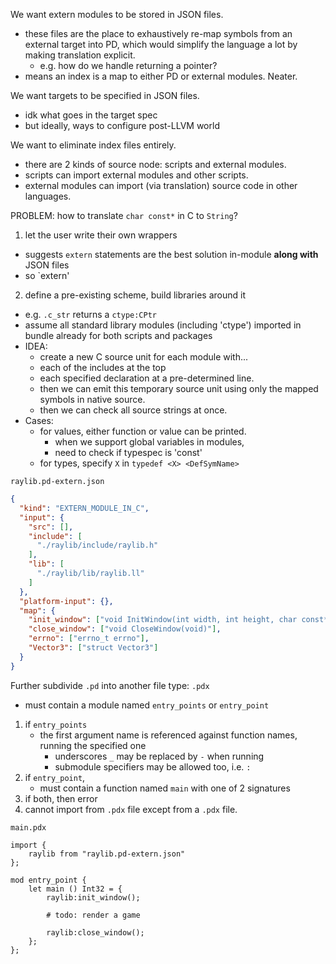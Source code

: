 We want extern modules to be stored in JSON files.
- these files are the place to exhaustively re-map symbols from
  an external target into PD, which would simplify the language a lot
  by making translation explicit.
  - e.g. how do we handle returning a pointer?
- means an index is a map to either PD or external modules. Neater.

We want targets to be specified in JSON files.
- idk what goes in the target spec
- but ideally, ways to configure post-LLVM world

We want to eliminate index files entirely.
- there are 2 kinds of source node: scripts and external modules.
- scripts can import external modules and other scripts.
- external modules can import (via translation) source code in other 
  languages.

PROBLEM: how to translate `char const*` in C to `String`?
1. let the user write their own wrappers
  - suggests `extern` statements are the best solution in-module **along with** JSON files
  - so `extern'
2. define a pre-existing scheme, build libraries around it
  - e.g. `.c_str` returns a `ctype:CPtr`
  - assume all standard library modules (including 'ctype') imported in bundle 
    already for both scripts and packages
  - IDEA:
    - create a new C source unit for each module with...
    - each of the includes at the top
    - each specified declaration at a pre-determined line.
    - then we can emit this temporary source unit using only the mapped symbols in native source.
    - then we can check all source strings at once.
  - Cases:
    - for values, either function or value can be printed.
      - when we support global variables in modules,
      - need to check if typespec is 'const'
    - for types, specify `X` in `typedef <X> <DefSymName>`

`raylib.pd-extern.json`
```json
{
  "kind": "EXTERN_MODULE_IN_C",
  "input": {
    "src": [],
    "include": [
      "./raylib/include/raylib.h"
    ],
    "lib": [
      "./raylib/lib/raylib.ll"
    ]
  },
  "platform-input": {},
  "map": {
    "init_window": ["void InitWindow(int width, int height, char const* caption)"],
    "close_window": ["void CloseWindow(void)"],
    "errno": ["errno_t errno"],
    "Vector3": ["struct Vector3"]
  }
}
```

Further subdivide `.pd` into another file type: `.pdx`
- must contain a module named `entry_points` or `entry_point`
1. if `entry_points`
    - the first argument name is referenced against function names, running the specified one
      - underscores `_` may be replaced by `-` when running
      - submodule specifiers may be allowed too, i.e. `:`
2. if `entry_point`,
    - must contain a function named `main` with one of 2 signatures
3. if both, then error
4. cannot import from `.pdx` file except from a `.pdx` file.

`main.pdx`
```
import {
    raylib from "raylib.pd-extern.json"
};

mod entry_point {
    let main () Int32 = {
        raylib:init_window();
        
        # todo: render a game
        
        raylib:close_window();
    };
};
```
